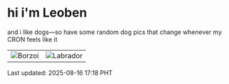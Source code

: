 # hi i'm Leoben

and i like dogs—so have some random dog pics that change whenever my CRON feels like it

|  |  |
|--------|----------|
| ![Borzoi](https://random-dog-vercel.vercel.app/api/random-borzoi?v=1755335897) | ![Labrador](https://random-dog-vercel.vercel.app/api/random-labrador?v=1755335897) |

Last updated: 2025-08-16 17:18 PHT
